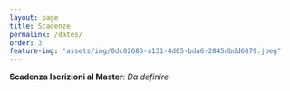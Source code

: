 ```yaml
---
layout: page
title: Scadenze
permalink: /dates/
order: 3
feature-img: "assets/img/0dc02683-a131-4d05-bda6-2845dbdd6879.jpeg"
---
```



**Scadenza Iscrizioni al Master**: *Da definire*

<script>
const ul = document.getElementsByTagName("nav")[0].getElementsByTagName("ul")[0];
ul.innerHTML = `
            <li>
                <a class="clear" aria-label="Home" title="Home" href="/index.html">
                     Home 
                </a>
            </li>
            <li class="separator"> | </li>
            <li>
                <a class="clear" aria-label="Iscrizioni" title="Submit Results" href="/submit/">
                     Iscrizioni 
                </a>
            </li>
            <li class="separator"> | </li>
            <li>
                <a class="clear" aria-label="Scadenze" title="Important Dates" href="/dates/">
                     Scadenze 
                </a>
            </li>
            <li class="separator"> | </li>
            <li>
                <a class="clear" aria-label="Organizers" title="Organizzatori" href="/organizers/">
                     Organizzatori 
                </a>
            </li>
            <li class="separator"> | </li>
        <li class="separator"> | </li>
            <li>
            	<a id="theme-toggle" title="Home " aria-label="Home" onclick="themeToggle()">
            		<i class="fas fa-adjust" aria-hidden="true"></i>
            	</a>
            </li>
`;
</script>
